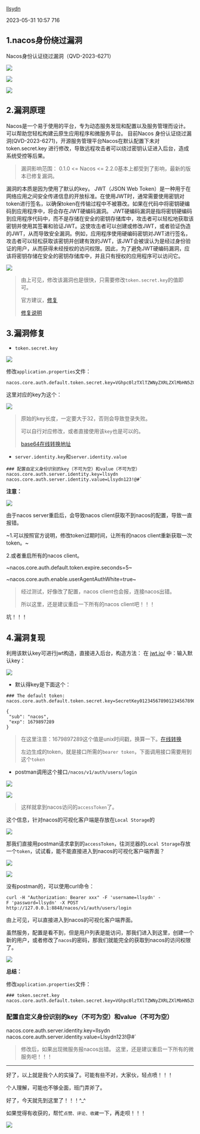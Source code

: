 
[llsydn](/user/1680466685209543/posts)

2023-05-31 10:57 716

1.nacos身份绕过漏洞
-------------

Nacos身份认证绕过漏洞（QVD-2023-6271）

![](https://p1-juejin.byteimg.com/tos-cn-i-k3u1fbpfcp/db39ea6f309a48ef807487096f8d00c0~tplv-k3u1fbpfcp-zoom-in-crop-mark:1512:0:0:0.awebp?)

![](https://p6-juejin.byteimg.com/tos-cn-i-k3u1fbpfcp/25abcda3f8654b68a6a9183e959ba658~tplv-k3u1fbpfcp-zoom-in-crop-mark:1512:0:0:0.awebp?)

![](https://p3-juejin.byteimg.com/tos-cn-i-k3u1fbpfcp/418126ccf7b14c35b398ceaba96a7771~tplv-k3u1fbpfcp-zoom-in-crop-mark:1512:0:0:0.awebp?)

2.漏洞原理
------

Nacos是一个易于使用的平台，专为动态服务发现和配置以及服务管理而设计。可以帮助您轻松构建云原生应用程序和微服务平台。 目前Nacos 身份认证绕过漏洞(QVD-2023-6271)，开源服务管理平台Nacos在默认配置下未对 token.secret.key 进行修改，导致远程攻击者可以绕过密钥认证进入后台，造成系统受控等后果。

> 漏洞影响范围： 0.1.0 <= Nacos <= 2.2.0基本上都受到了影响，最新的版本已修复漏洞。

漏洞的本质是因为使用了默认的key。 JWT（JSON Web Token）是一种用于在网络应用之间安全传递信息的开放标准。在使用JWT时，通常需要使用密钥对token进行签名，以确保token在传输过程中不被篡改。如果在代码中将密钥硬编码到应用程序中，将会存在JWT硬编码漏洞。 JWT硬编码漏洞是指将密钥硬编码到应用程序代码中，而不是存储在安全的密钥存储库中，攻击者可以轻松地获取该密钥并使用其签署和验证JWT。这使攻击者可以创建或修改JWT，或者验证伪造的JWT，从而导致安全漏洞。例如，应用程序使用硬编码密钥对JWT进行签名，攻击者可以轻松获取该密钥并创建有效的JWT，该JWT会被误认为是经过身份验证的用户，从而获得未经授权的访问权限。因此，为了避免JWT硬编码漏洞，应该将密钥存储在安全的密钥存储库中，并且只有授权的应用程序可以访问它。

![](https://p6-juejin.byteimg.com/tos-cn-i-k3u1fbpfcp/a266a27bc4674ce3aa10326d20d271e9~tplv-k3u1fbpfcp-zoom-in-crop-mark:1512:0:0:0.awebp?)

> 由上可见，修改该漏洞也是很快，只需要修改`token.secret.key`的值即可。
> 
> 官方建议，[修复](https://link.juejin.cn?target=https%3A%2F%2Fnacos.io%2Fzh-cn%2Fdocs%2Fv2%2Fguide%2Fuser%2Fauth.html "https://nacos.io/zh-cn/docs/v2/guide/user/auth.html")
> 
> [修复说明](https://link.juejin.cn?target=https%3A%2F%2Fnacos.io%2Fzh-cn%2Fblog%2Fannouncement-token-secret-key.html "https://nacos.io/zh-cn/blog/announcement-token-secret-key.html")

3.漏洞修复
------

*   `token.secret.key`

![](https://p6-juejin.byteimg.com/tos-cn-i-k3u1fbpfcp/e583dfb408a84d19a9feec00285d8a4b~tplv-k3u1fbpfcp-zoom-in-crop-mark:1512:0:0:0.awebp?)

修改`application.properties`文件：


```
nacos.core.auth.default.token.secret.key=VGhpc0lzTXlTZWNyZXRLZXlMbHN5ZG4xMjMhQCMrLT0=` 
```

这里对应的key为这个：

![](https://p9-juejin.byteimg.com/tos-cn-i-k3u1fbpfcp/8ce8342cf2ce42f49051c9d988a7e216~tplv-k3u1fbpfcp-zoom-in-crop-mark:1512:0:0:0.awebp?)

> 原始的key长度，一定要大于32，否则会导致登录失败。
> 
> 可以自行对应修改，或者直接使用该`key`也是可以的。
> 
> [base64在线转换地址](https://link.juejin.cn?target=http%3A%2F%2Fwww.bt.cn%2Ftools%2Fencrybase.html "http://www.bt.cn/tools/encrybase.html")

*   `server.identity.key`和`server.identity.value`

```
### 配置自定义身份识别的key（不可为空）和value（不可为空）
nacos.core.auth.server.identity.key=llsydn
nacos.core.auth.server.identity.value=Llsydn123!@#` 
```

**注意：** 

![](https://p6-juejin.byteimg.com/tos-cn-i-k3u1fbpfcp/93e0e106142945a399f7631a11293560~tplv-k3u1fbpfcp-zoom-in-crop-mark:1512:0:0:0.awebp?)

由于nacos server重启后，会导致nacos client获取不到nacos的配置，导致一直报错。

~1.可以按照官方说明，修改token过期时间，让所有的nacos client重新获取一次token。~

2.或者重启所有的nacos client。

~nacos.core.auth.default.token.expire.seconds=5~

~nacos.core.auth.enable.userAgentAuthWhite=true~

> 经过测试，好像改了配置，nacos client也会报，连接nacos出错。
> 
> 所以这里，还是建议重启一下所有的nacos client吧！！！

坑！！！

4.漏洞复现
------

利用该默认key可进行jwt构造，直接进入后台，构造方法： 在 [jwt.io/](https://link.juejin.cn?target=https%3A%2F%2Fjwt.io%2F "https://jwt.io/") 中：输入默认key：

![](https://p3-juejin.byteimg.com/tos-cn-i-k3u1fbpfcp/a00dd2fc970a47a4baa0e6f3a1780b34~tplv-k3u1fbpfcp-zoom-in-crop-mark:1512:0:0:0.awebp?)

*   默认得key是下面这个：

```
### The default token:
nacos.core.auth.default.token.secret.key=SecretKey012345678901234567890123456789012345678901234567890123456789` 
```

```
{
 "sub": "nacos",
 "exp": 1679897289
}
```

> 在这里注意：1679897289这个值是unix时间戳，换算一下。[在线转换](https://link.juejin.cn?target=https%3A%2F%2Fwww.beijing-time.org%2Fshijianchuo%2F "https://www.beijing-time.org/shijianchuo/")
> 
> 左边生成的token，就是接口所需的`bearer token`，下面调用接口需要用到这个`token`

*   postman调用这个接口`/nacos/v1/auth/users/login`

![](https://p1-juejin.byteimg.com/tos-cn-i-k3u1fbpfcp/f063021db0644f51a8efcf27dff81ea5~tplv-k3u1fbpfcp-zoom-in-crop-mark:1512:0:0:0.awebp?)

![](https://p3-juejin.byteimg.com/tos-cn-i-k3u1fbpfcp/701606538d4f4decb8258e8ae3ca43fa~tplv-k3u1fbpfcp-zoom-in-crop-mark:1512:0:0:0.awebp?)

> 这样就拿到nacos访问的`accessToken`了。

这个信息，针对nacos的可视化客户端是存放在`Local Storage`的

![](https://p3-juejin.byteimg.com/tos-cn-i-k3u1fbpfcp/4890e8043a1848dfa1419a5f9ba28317~tplv-k3u1fbpfcp-zoom-in-crop-mark:1512:0:0:0.awebp?)

那我们直接用postman请求拿到的`accessToken`，往浏览器的`Local Storage`存放一个`token`，试试看，能不能直接进入到nacos的可视化客户端界面？

![](https://p6-juejin.byteimg.com/tos-cn-i-k3u1fbpfcp/6fb4abb7aed04578b479593da25bb3d4~tplv-k3u1fbpfcp-zoom-in-crop-mark:1512:0:0:0.awebp?)

![](https://p6-juejin.byteimg.com/tos-cn-i-k3u1fbpfcp/7952060ce14b42d0a6de7be3417db762~tplv-k3u1fbpfcp-zoom-in-crop-mark:1512:0:0:0.awebp?)

没有postman的，可以使用curl命令：

`curl -H "Authorization: Bearer xxx" -F 'username=llsydn' -F 'password=llsydn' -X POST http://127.0.0.1:8848/nacos/v1/auth/users/login` 

由上可见，可以直接进入到nacos的可视化客户端界面。

虽然服务，配置是看不到，但是用户列表是能访问，那我们进入到这里，创建一个新的用户，或者修改了`nacos`的密码，那我们就能完全的获取到nacos的访问权限了。

![](https://p6-juejin.byteimg.com/tos-cn-i-k3u1fbpfcp/b16e6c607ccf411ea1f83982c9c33eae~tplv-k3u1fbpfcp-zoom-in-crop-mark:1512:0:0:0.awebp?)

**总结：** 

修改`application.properties`文件：

```
### token.secret.key
nacos.core.auth.default.token.secret.key=VGhpc0lzTXlTZWNyZXRLZXlMbHN5ZG4xMjMhQCMrLT0=
```


### 配置自定义身份识别的key（不可为空）和value（不可为空）
nacos.core.auth.server.identity.key=llsydn
nacos.core.auth.server.identity.value=Llsydn123!@#` 

> 修改后，如果出现微服务报nacos出错。 这里，还是建议重启一下所有的微服务吧！！！

* * *

好了，以上就是我个人的实操了。可能有些不对，大家伙，轻点喷！！！

个人理解，可能也不够全面，班门弄斧了。

好了，今天就先到这里了！！！^_^

如果觉得有收获的，帮忙`点赞、评论、收藏`一下，再走呗！！！

![](https://p3-juejin.byteimg.com/tos-cn-i-k3u1fbpfcp/f5a08fb01ba14e8baaf6f2cc8db2b449~tplv-k3u1fbpfcp-zoom-in-crop-mark:1512:0:0:0.awebp?)